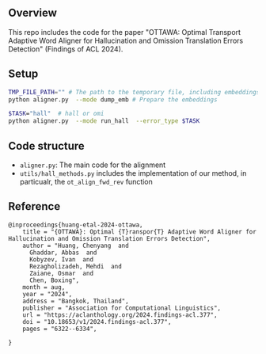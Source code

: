 ## Overview 
This repo includes the code for the paper "OTTAWA: Optimal Transport Adaptive Word Aligner for Hallucination and Omission Translation Errors Detection" (Findings of ACL 2024).
## Setup

```bash
TMP_FILE_PATH="" # The path to the temporary file, including embeddings 
python aligner.py  --mode dump_emb # Prepare the embeddings

$TASK="hall"  # hall or omi
python aligner.py  --mode run_hall  --error_type $TASK
```

## Code structure

* `aligner.py`: The main code for the alignment
* `utils/hall_methods.py` includes the implementation of our method, in particualr, the `ot_align_fwd_rev` function
    
## Reference
```
@inproceedings{huang-etal-2024-ottawa,
    title = "{OTTAWA}: Optimal {T}ranspor{T} Adaptive Word Aligner for Hallucination and Omission Translation Errors Detection",
    author = "Huang, Chenyang  and
      Ghaddar, Abbas  and
      Kobyzev, Ivan  and
      Rezagholizadeh, Mehdi  and
      Zaiane, Osmar  and
      Chen, Boxing",
    month = aug,
    year = "2024",
    address = "Bangkok, Thailand",
    publisher = "Association for Computational Linguistics",
    url = "https://aclanthology.org/2024.findings-acl.377",
    doi = "10.18653/v1/2024.findings-acl.377",
    pages = "6322--6334",
    
}
```

